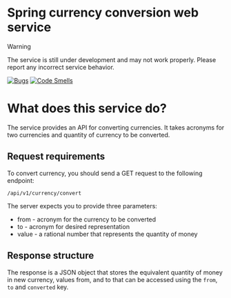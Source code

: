 # Spring currency conversion web service

> [!WARNING]
> The service is still under development and may not work properly. Please report any incorrect service behavior.

[![Bugs](https://sonarcloud.io/api/project_badges/measure?project=4m09u5_spring-currency-converter&metric=bugs)](https://sonarcloud.io/summary/new_code?id=4m09u5_spring-currency-converter)
[![Code Smells](https://sonarcloud.io/api/project_badges/measure?project=4m09u5_spring-currency-converter&metric=code_smells)](https://sonarcloud.io/summary/new_code?id=4m09u5_spring-currency-converter)

# What does this service do?
The service provides an API for converting currencies. It takes acronyms for two currencies and quantity of currency to be converted.

## Request requirements
To convert currency, you should send a GET request to the following endpoint:

```
/api/v1/currency/convert
```

The server expects you to provide three parameters:
* from - acronym for the currency to be converted
* to - acronym for desired representation
* value - a rational number that represents the quantity of money

## Response structure
The response is a JSON object that stores the equivalent quantity of money in new currency, values from, and to that can be accessed using the `from`, `to` and `converted` key.
